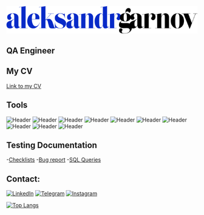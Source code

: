 ![header](https://github.com/AleksandrGarnov/AleksandrGarnov/blob/master/assets/aleksandrgarnov%20(2).png)

## QA Engineer

## My CV
[Link to my CV](https://drive.google.com/drive/folders/1qMEDfheXwqFyp9conP9LbHY8sWeDcciF?usp=sharing)

## Tools
![Header](https://img.shields.io/badge/Jira-090909?style=for-the-badge&logo=jira&logoColor=136be1)
![Header](https://img.shields.io/badge/Postman-090909?style=for-the-badge&logo=postman&logoColor=f76935)
![Header](https://img.shields.io/badge/Github-090909?style=for-the-badge&logo=github&logoColor=8cc4d7)
![Header](https://img.shields.io/badge/Figma-090909?style=for-the-badge&logo=figma&logoColor=7d5fa6)
![Header](https://img.shields.io/badge/Jenkins-090909?style=for-the-badge&logo=jenkins&logoColor=f7f7f7)
![Header](https://img.shields.io/badge/MySQL-090909?style=for-the-badge&logo=mysql&logoColor=00618a)
![Header](https://img.shields.io/badge/DevTools-090909?style=for-the-badge&logo=googlechrome&logoColor=2674f2)
![Header](https://img.shields.io/badge/Fiddler-090909?style=for-the-badge&logo=fiddler&logoColor=8cc4d7)
![Header](https://img.shields.io/badge/CharlesProxy-090909?style=for-the-badge&logo=charlesproxy&logoColor=8cc4d7)
![Header](https://img.shields.io/badge/Git-090909?style=for-the-badge&logo=charlesproxy&logoColor=8cc4d7)

## Testing Documentation
-[Checklists](https://github.com/AleksandrGarnov/CheckLists.git)
-[Bug report](https://github.com/AleksandrGarnov/Bug-report.git)
-[SQL Queries](https://github.com/AleksandrGarnov/Epam-MySQL-Practice.git)

## Contact:

[![LinkedIn](https://img.shields.io/badge/-LinkedIn-072ACB?style=for-the-badge&logo=LinkedIn&logoColor=010101)](https://www.linkedin.com/in/aleksandr-garnov-89a844237/)
[![Telegram](https://img.shields.io/badge/-Telegram-072ACB?style=for-the-badge&logo=Telegram&logoColor=010101)](https://t.me/aleksroman16)
[![Instagram](https://img.shields.io/badge/-Instagram-072ACB?style=for-the-badge&logo=Instagram&logoColor=010101)](https://instagram.com/alexsanderromanovich)
 

[![Top Langs](https://github-readme-stats.vercel.app/api/top-langs/?username=AleksandrGarnov&layout=compact)](https://github.com/anuraghazra/github-readme-stats)
